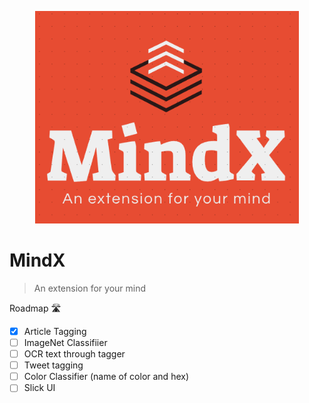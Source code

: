 <p align="center"><img src="assets/mindxlogo.png" height="340px"><br>

# MindX

> An extension for your mind

Roadmap 🛣️
- [x] Article Tagging
- [ ] ImageNet Classifiier
- [ ] OCR text through tagger
- [ ] Tweet tagging
- [ ] Color Classifier (name of color and hex)
- [ ] Slick UI
